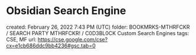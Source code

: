 # Obsidian Search Engine

created: February 26, 2022 7:43 PM (UTC)
folder: BOOKMRKS-MTHRFCKR / SEARCH PARTY MTHRFCKR! / C0D3BL0CK Custom Search Engines
tags: CSE, MF
url: https://cse.google.com/cse?cx=e1cb686ddc9bb4236#gsc.tab=0